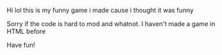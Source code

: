 Hi lol this is my funny game i made cause i thought it was funny

Sorry if the code is hard to mod and whatnot. I haven't made a game in HTML before

Have fun!
